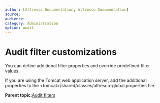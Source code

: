 ```yaml
---
author: [Alfresco Documentation, Alfresco Documentation]
source: 
audience: 
category: Administration
option: audit
---
```


# Audit filter customizations

You can define additional filter properties and override predefined filter values.

If you are using the Tomcat web application server, add the additional properties to the <tomcat\>/shared/classes/alfresco-global.properties file.

**Parent topic:**[Audit filters](../concepts/audit-filters.md)

